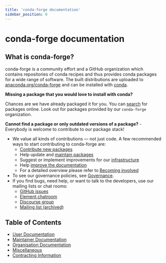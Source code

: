 ```yaml
---
title: 'conda-forge documentation'
sidebar_position: 0
---
```


<a id="conda-forge-documentation"></a>

# conda-forge documentation

<a id="what-is-conda-forge"></a>

## What is conda-forge?

conda-forge is a community effort and a GitHub organization which contains repositories of conda recipes and thus provides conda packages for a wide range of software.
The built distributions are uploaded to [anaconda.org/conda-forge](https://anaconda.org/conda-forge) and can be installed with [conda](https://conda.pydata.org/docs/intro.html).

**Missing a package that you would love to install with conda?**

Chances are we have already packaged it for you. You can [search](https://anaconda.org/) for packages online. Look out for packages provided by our `conda-forge` organization.

**Cannot find a package or only outdated versions of a package?** - Everybody is welcome to contribute to our package stack!

- We value all kinds of contributions — not just code. A few recommended ways to start contributing to conda-forge are:
  - [Contribute new packages](maintainer/adding_pkgs.md)
  - Help update and [maintain packages](maintainer/updating_pkgs.md)
  - Suggest or implement improvements for our [infrastructure](maintainer/infrastructure.md)
  - Help [improve the documentation](user/contributing.md#improve-docs)
  - For a detailed overview please refer to [Becoming involved](user/contributing.md)
- To see our governance policies, see [Governance](orga/governance.md).
- If you find bugs, need help, or want to talk to the developers, use our mailing lists or chat rooms:
  - [GitHub issues](https://github.com/conda-forge/conda-forge.github.io/issues)
  - [Element chatroom](https://app.element.io/#/room/#conda-forge:matrix.org)
  - [Discourse group](https://conda.discourse.group)
  - [Mailing list (archived)](https://groups.google.com/forum/#!forum/conda-forge)

<a id="table-of-contents"></a>

## Table of Contents

* [User Documentation](user/index.md)
* [Maintainer Documentation](maintainer/index.md)
* [Organisation Documentation](orga/index.md)
* [Miscellaneous](misc/index.md)
* [Contracting Information](contracting/index.md)
